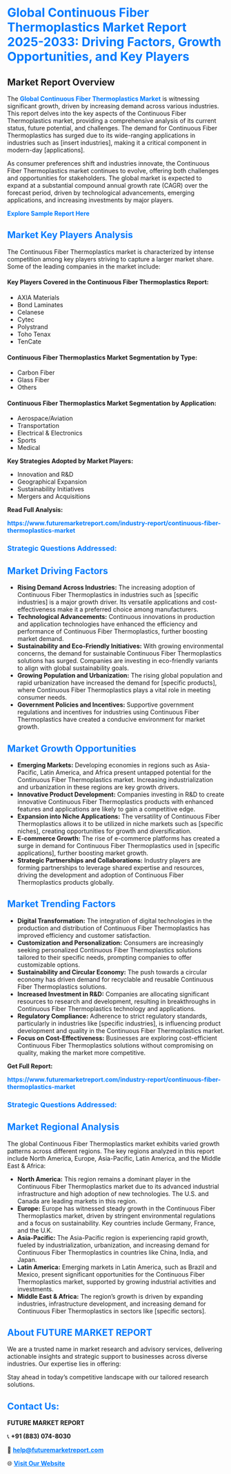 <h1 style="color: #007BFF;">Global Continuous Fiber Thermoplastics Market Report 2025-2033: Driving Factors, Growth Opportunities, and Key Players</h1>

<section id="overview">
<h2>Market Report Overview</h2>
<p>The <a href="https://www.futuremarketreport.com/industry-report/continuous-fiber-thermoplastics-market" style="color: #007BFF; text-decoration: none;"><strong>Global Continuous Fiber Thermoplastics Market</strong></a> is witnessing significant growth, driven by increasing demand across various industries. This report delves into the key aspects of the Continuous Fiber Thermoplastics market, providing a comprehensive analysis of its current status, future potential, and challenges. The demand for Continuous Fiber Thermoplastics has surged due to its wide-ranging applications in industries such as [insert industries], making it a critical component in modern-day [applications].</p>
<p>As consumer preferences shift and industries innovate, the Continuous Fiber Thermoplastics market continues to evolve, offering both challenges and opportunities for stakeholders. The global market is expected to expand at a substantial compound annual growth rate (CAGR) over the forecast period, driven by technological advancements, emerging applications, and increasing investments by major players.</p>
</section>

<section id="overview">
<p><a href="https://www.futuremarketreport.com/request-sample/reportId=50634" style="color: #007BFF; text-decoration: none;"><strong>Explore Sample Report Here</strong></a></p>
</section>

<section id="key-players">
<h2 style="color: #007BFF;">Market Key Players Analysis</h2>
<p>The Continuous Fiber Thermoplastics market is characterized by intense competition among key players striving to capture a larger market share. Some of the leading companies in the market include:</p>
<h4>Key Players Covered in the Continuous Fiber Thermoplastics Report:</h4>
<ul><li>AXIA Materials</li><li>Bond Laminates</li><li>Celanese</li><li>Cytec</li><li>Polystrand</li><li>Toho Tenax</li><li>TenCate</li></ul>
<h4>Continuous Fiber Thermoplastics Market Segmentation by Type:</h4>
<ul><li>Carbon Fiber</li><li>Glass Fiber</li><li>Others</li></ul>

<h4>Continuous Fiber Thermoplastics Market Segmentation by Application:</h4>
<ul><li>Aerospace/Aviation</li><li>Transportation</li><li>Electrical &amp; Electronics</li><li>Sports</li><li>Medical</li></ul>
<p><strong>Key Strategies Adopted by Market Players:</strong></p>
<ul>
<li>Innovation and R&D</li>
<li>Geographical Expansion</li>
<li>Sustainability Initiatives</li>
<li>Mergers and Acquisitions</li>
</ul>
</section>

<section>
<p><strong>Read Full Analysis: </strong></p><a href="https://www.futuremarketreport.com/industry-report/continuous-fiber-thermoplastics-market" style="color: #007BFF; text-decoration: none;"><strong>https://www.futuremarketreport.com/industry-report/continuous-fiber-thermoplastics-market</strong></a>
<h3 style="color: #007BFF;">Strategic Questions Addressed:</h3>
</section>

<section id="driving-factors">
<h2 style="color: #007BFF;">Market Driving Factors</h2>
<ul>
<li><strong>Rising Demand Across Industries:</strong> The increasing adoption of Continuous Fiber Thermoplastics in industries such as [specific industries] is a major growth driver. Its versatile applications and cost-effectiveness make it a preferred choice among manufacturers.</li>
<li><strong>Technological Advancements:</strong> Continuous innovations in production and application technologies have enhanced the efficiency and performance of Continuous Fiber Thermoplastics, further boosting market demand.</li>
<li><strong>Sustainability and Eco-Friendly Initiatives:</strong> With growing environmental concerns, the demand for sustainable Continuous Fiber Thermoplastics solutions has surged. Companies are investing in eco-friendly variants to align with global sustainability goals.</li>
<li><strong>Growing Population and Urbanization:</strong> The rising global population and rapid urbanization have increased the demand for [specific products], where Continuous Fiber Thermoplastics plays a vital role in meeting consumer needs.</li>
<li><strong>Government Policies and Incentives:</strong> Supportive government regulations and incentives for industries using Continuous Fiber Thermoplastics have created a conducive environment for market growth.</li>
</ul>
</section>

<section id="growth-opportunities">
<h2 style="color: #007BFF;">Market Growth Opportunities</h2>
<ul>
<li><strong>Emerging Markets:</strong> Developing economies in regions such as Asia-Pacific, Latin America, and Africa present untapped potential for the Continuous Fiber Thermoplastics market. Increasing industrialization and urbanization in these regions are key growth drivers.</li>
<li><strong>Innovative Product Development:</strong> Companies investing in R&D to create innovative Continuous Fiber Thermoplastics products with enhanced features and applications are likely to gain a competitive edge.</li>
<li><strong>Expansion into Niche Applications:</strong> The versatility of Continuous Fiber Thermoplastics allows it to be utilized in niche markets such as [specific niches], creating opportunities for growth and diversification.</li>
<li><strong>E-commerce Growth:</strong> The rise of e-commerce platforms has created a surge in demand for Continuous Fiber Thermoplastics used in [specific applications], further boosting market growth.</li>
<li><strong>Strategic Partnerships and Collaborations:</strong> Industry players are forming partnerships to leverage shared expertise and resources, driving the development and adoption of Continuous Fiber Thermoplastics products globally.</li>
</ul>
</section>

<section id="trending-factors">
<h2 style="color: #007BFF;">Market Trending Factors</h2>
<ul>
<li><strong>Digital Transformation:</strong> The integration of digital technologies in the production and distribution of Continuous Fiber Thermoplastics has improved efficiency and customer satisfaction.</li>
<li><strong>Customization and Personalization:</strong> Consumers are increasingly seeking personalized Continuous Fiber Thermoplastics solutions tailored to their specific needs, prompting companies to offer customizable options.</li>
<li><strong>Sustainability and Circular Economy:</strong> The push towards a circular economy has driven demand for recyclable and reusable Continuous Fiber Thermoplastics solutions.</li>
<li><strong>Increased Investment in R&D:</strong> Companies are allocating significant resources to research and development, resulting in breakthroughs in Continuous Fiber Thermoplastics technology and applications.</li>
<li><strong>Regulatory Compliance:</strong> Adherence to strict regulatory standards, particularly in industries like [specific industries], is influencing product development and quality in the Continuous Fiber Thermoplastics market.</li>
<li><strong>Focus on Cost-Effectiveness:</strong> Businesses are exploring cost-efficient Continuous Fiber Thermoplastics solutions without compromising on quality, making the market more competitive.</li>
</ul>
</section>

<section>
<p><strong>Get Full Report: </strong></p><a href="https://www.futuremarketreport.com/industry-report/continuous-fiber-thermoplastics-market" style="color: #007BFF; text-decoration: none;"><strong>https://www.futuremarketreport.com/industry-report/continuous-fiber-thermoplastics-market</strong></a>
<h3 style="color: #007BFF;">Strategic Questions Addressed:</h3>
</section>


<section id="regional-analysis">
<h2 style="color: #007BFF;">Market Regional Analysis</h2>
<p>The global Continuous Fiber Thermoplastics market exhibits varied growth patterns across different regions. The key regions analyzed in this report include North America, Europe, Asia-Pacific, Latin America, and the Middle East & Africa:</p>
<ul>
<li><strong>North America:</strong> This region remains a dominant player in the Continuous Fiber Thermoplastics market due to its advanced industrial infrastructure and high adoption of new technologies. The U.S. and Canada are leading markets in this region.</li>
<li><strong>Europe:</strong> Europe has witnessed steady growth in the Continuous Fiber Thermoplastics market, driven by stringent environmental regulations and a focus on sustainability. Key countries include Germany, France, and the U.K.</li>
<li><strong>Asia-Pacific:</strong> The Asia-Pacific region is experiencing rapid growth, fueled by industrialization, urbanization, and increasing demand for Continuous Fiber Thermoplastics in countries like China, India, and Japan.</li>
<li><strong>Latin America:</strong> Emerging markets in Latin America, such as Brazil and Mexico, present significant opportunities for the Continuous Fiber Thermoplastics market, supported by growing industrial activities and investments.</li>
<li><strong>Middle East & Africa:</strong> The region’s growth is driven by expanding industries, infrastructure development, and increasing demand for Continuous Fiber Thermoplastics in sectors like [specific sectors].</li>
</ul>
</section>

<footer>
<h2 style="color: #007BFF;">About FUTURE MARKET REPORT</h2>
<p>We are a trusted name in market research and advisory services, delivering actionable insights and strategic support to businesses across diverse industries. Our expertise lies in offering:</p>

<p>Stay ahead in today’s competitive landscape with our tailored research solutions.</p>

<h2 style="color: #007BFF;">Contact Us:</h2>
<p><strong>FUTURE MARKET REPORT</strong></p>
<p>📞 <strong>+91 (883) 074-8030</strong></p>
<p>📧 <strong><a href="mailto:help@futuremarketreport.com" style="color: #007BFF;">help@futuremarketreport.com</a></strong></p>
<p>🌐 <strong><a href="https://www.futuremarketreport.com/" style="color: #007BFF;">Visit Our Website</a></strong></p>
</footer>